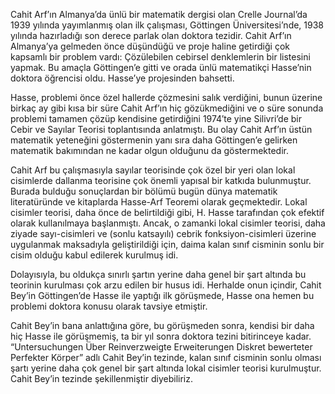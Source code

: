 
Cahit Arf’ın Almanya’da ünlü bir matematik dergisi olan Crelle Journal’da 1939 yılında yayımlanmış olan ilk çalışması, Göttingen Üniversitesi’nde, 1938 yılında hazırladığı son derece parlak olan doktora tezidir. Cahit Arf’ın Almanya’ya gelmeden önce düşündüğü ve proje haline getirdiği çok kapsamlı bir problem vardı: Çözülebilen cebirsel denklemlerin bir listesini yapmak. Bu amaçla Göttingen’e gitti ve orada ünlü matematikçi Hasse’nin doktora öğrencisi oldu. Hasse’ye projesinden bahsetti.

Hasse, problemi önce özel hallerde çözmesini salık verdiğini, bunun üzerine birkaç ay gibi kısa bir süre Cahit Arf’ın hiç gözükmediğini ve o süre sonunda problemi tamamen çözüp kendisine getirdiğini 1974′te yine Silivri’de bir Cebir ve Sayılar Teorisi toplantısında anlatmıştı. Bu olay Cahit Arf’ın üstün matematik yeteneğini göstermenin yanı sıra daha Göttingen’e gelirken matematik bakımından ne kadar olgun olduğunu da göstermektedir.

Cahit Arf bu çalışmasıyla sayılar teorisinde çok özel bir yeri olan lokal cisimlerde dallanma teorisine çok önemli yapısal bir katkıda bulunmuştur. Burada bulduğu sonuçlardan bir bölümü bugün dünya matematik literatüründe ve kitaplarda Hasse-Arf Teoremi olarak geçmektedir.
Lokal cisimler teorisi, daha önce de belirtildiği gibi, H. Hasse tarafından çok efektif olarak kullanılmaya başlanmıştı. Ancak, o zamanki lokal cisimler teorisi, daha ziyade sayı-cisimleri ve (sonlu katsayılı) cebrik fonksiyon-cisimleri üzerine uygulanmak maksadıyla geliştirildiği için, daima kalan sınıf cisminin sonlu bir cisim olduğu kabul edilerek kurulmuş idi.

Dolayısıyla, bu oldukça sınırlı şartın yerine daha genel bir şart altında bu teorinin kurulması çok arzu edilen bir husus idi. Herhalde onun içindir, Cahit Bey’in Göttingen’de Hasse ile yaptığı ilk görüşmede, Hasse ona hemen bu problemi doktora konusu olarak tavsiye etmiştir.

Cahit Bey’in bana anlattığına göre, bu görüşmeden sonra, kendisi bir daha hiç Hasse ile görüşmemiş, ta bir yıl sonra doktora tezini bitirinceye kadar. “Untersuchungen Über Reinverzweigte Erweiterungen Diskret bewerteter Perfekter Körper” adlı Cahit Bey’in tezinde, kalan sınıf cisminin sonlu olması şartı yerine daha çok genel bir şart altında lokal cisimler teorisi kurulmuştur. Cahit Bey’in tezinde şekillenmiştir diyebiliriz.
